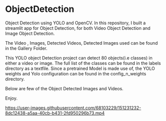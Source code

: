 # ObjectDetection
Object Detection using YOLO and OpenCV.
In this repository, I built a streamlit app for Object Detection, for both Video Object Detection and Image Object Detection.

The Video , Images, Detected Videos, Detected Images used  can be found in the Gallery Folder.

This YOLO object Detection project can detect 80 objects(i.e classes) in either a video or image. 
The full list of the classes can be found in the labels directory as a textfile.
Since a pretrained Model is made use of, the YOLO weights and Yolo configuration can be found in the config_n_weights directory.

Below are few of the Object Detected Images and Videos.

Enjoy.

https://user-images.githubusercontent.com/68103229/151231232-8dc12438-a5aa-40cb-b431-2fd950296b73.mp4
